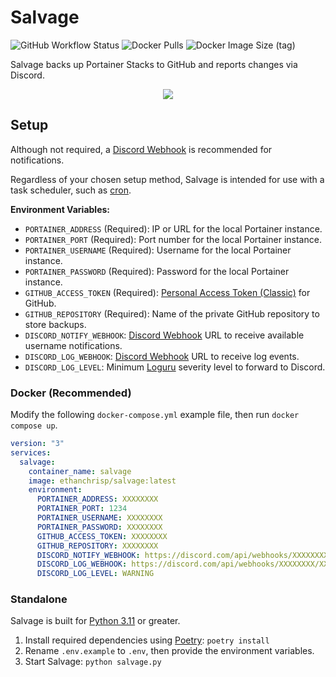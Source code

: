 # Salvage

![GitHub Workflow Status](https://img.shields.io/github/actions/workflow/status/EthanC/Salvage/ci.yml?branch=main) ![Docker Pulls](https://img.shields.io/docker/pulls/ethanchrisp/salvage?label=Docker%20Pulls) ![Docker Image Size (tag)](https://img.shields.io/docker/image-size/ethanchrisp/salvage/latest?label=Docker%20Image%20Size)

Salvage backs up Portainer Stacks to GitHub and reports changes via Discord.

<p align="center">
    <img src="https://i.imgur.com/aaRB8Z4.png" draggable="false">
</p>

## Setup

Although not required, a [Discord Webhook](https://support.discord.com/hc/en-us/articles/228383668-Intro-to-Webhooks) is recommended for notifications.

Regardless of your chosen setup method, Salvage is intended for use with a task scheduler, such as [cron](https://crontab.guru/).

**Environment Variables:**

-   `PORTAINER_ADDRESS` (Required): IP or URL for the local Portainer instance.
-   `PORTAINER_PORT` (Required): Port number for the local Portainer instance.
-   `PORTAINER_USERNAME` (Required): Username for the local Portainer instance.
-   `PORTAINER_PASSWORD` (Required): Password for the local Portainer instance.
-   `GITHUB_ACCESS_TOKEN` (Required): [Personal Access Token (Classic)](https://docs.github.com/en/authentication/keeping-your-account-and-data-secure/managing-your-personal-access-tokens#personal-access-tokens-classic) for GitHub.
-   `GITHUB_REPOSITORY` (Required): Name of the private GitHub repository to store backups.
-   `DISCORD_NOTIFY_WEBHOOK`: [Discord Webhook](https://support.discord.com/hc/en-us/articles/228383668-Intro-to-Webhooks) URL to receive available username notifications.
-   `DISCORD_LOG_WEBHOOK`: [Discord Webhook](https://support.discord.com/hc/en-us/articles/228383668-Intro-to-Webhooks) URL to receive log events.
-   `DISCORD_LOG_LEVEL`: Minimum [Loguru](https://loguru.readthedocs.io/en/stable/api/logger.html) severity level to forward to Discord.

### Docker (Recommended)

Modify the following `docker-compose.yml` example file, then run `docker compose up`.

```yml
version: "3"
services:
  salvage:
    container_name: salvage
    image: ethanchrisp/salvage:latest
    environment:
      PORTAINER_ADDRESS: XXXXXXXX
      PORTAINER_PORT: 1234
      PORTAINER_USERNAME: XXXXXXXX
      PORTAINER_PASSWORD: XXXXXXXX
      GITHUB_ACCESS_TOKEN: XXXXXXXX
      GITHUB_REPOSITORY: XXXXXXXX
      DISCORD_NOTIFY_WEBHOOK: https://discord.com/api/webhooks/XXXXXXXX/XXXXXXXX
      DISCORD_LOG_WEBHOOK: https://discord.com/api/webhooks/XXXXXXXX/XXXXXXXX
      DISCORD_LOG_LEVEL: WARNING
```

### Standalone

Salvage is built for [Python 3.11](https://www.python.org/) or greater.

1. Install required dependencies using [Poetry](https://python-poetry.org/): `poetry install`
2. Rename `.env.example` to `.env`, then provide the environment variables.
3. Start Salvage: `python salvage.py`
